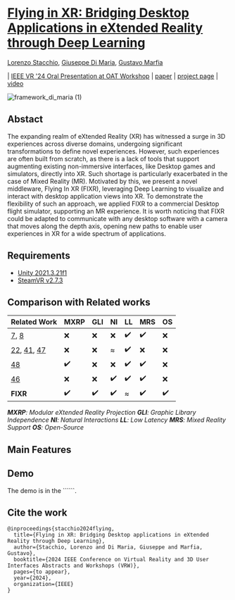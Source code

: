 #  [**Flying in XR: Bridging Desktop Applications in eXtended Reality through Deep Learning**]()

[Lorenzo Stacchio](https://www.unibo.it/sitoweb/lorenzo.stacchio2),
[Giuseppe Di Maria](https://www.linkedin.com/in/giuseppe-di-maria-6bb5a4170/?originalSubdomain=it),
[Gustavo Marfia](https://github.com/qp-qp)<br/>

| [IEEE VR '24 Oral Presentation at OAT Workshop](https://openvrlab.github.io/) | [paper](https://www.researchgate.net/publication/377635198_Flying_in_XR_Bridging_Desktop_Applications_in_eXtended_Reality_through_Deep_Learning) | [project page]() | [video](https://drive.google.com/file/d/1vtoUi0iwBAnRYz_IbpJH_X-MT0ZEcS1Q/view?usp=sharing)

![framework_di_maria (1)](https://github.com/VARLAB-Unibo/Flying-from-2D-to-3D/assets/142809173/0703913c-44a2-48f2-852f-a96e42281a23)



## Abstact
The expanding realm of eXtended Reality (XR) has witnessed a surge in 3D experiences across diverse domains, undergoing significant transformations to define novel experiences. However, such experiences are often built from scratch, as there is a lack of tools that support augmenting existing non-immersive interfaces, like Desktop games and simulators, directly into XR. Such shortage is particularly exacerbated in the case of  Mixed Reality (MR). Motivated by this, we present a novel middleware, Flying In XR (FIXR), leveraging Deep Learning to visualize and interact with desktop application views into XR. To demonstrate the flexibility of such an approach, we applied FIXR to a commercial Desktop flight simulator, supporting an MR experience. It is worth noticing that FIXR could be adapted to communicate with any desktop software with a camera that moves along the depth axis, opening new paths to enable user experiences in XR for a wide spectrum of applications.


## Requirements
* [Unity 2021.3.21f1](https://unity.com/releases/editor/archive#download-archive-2021)
* [SteamVR v2.7.3](https://github.com/ValveSoftware/steamvr_unity_plugin/releases/tag/2.7.3) 


## Comparison with Related works
| Related Work                                     | MXRP       | GLI        | NI         | LL         | MRS        | OS         |
| ------------------------------------------------- | ---------- | ---------- | ---------- | ---------- | ---------- | ---------- |
| [7](https://ieeexplore.ieee.org/document/9213691/), [8](https://ieeexplore.ieee.org/document/9576155/)                        | :x:        | :x:        | :x:        | :heavy_check_mark: | :heavy_check_mark: | :x:        |
| [22](https://www.techviz.net), [41](https://www.more3d.com/moreviz-vr-bridge), [47](https://www.vorpx.com/features/)    | :x:        | :x:        | ≈          | :heavy_check_mark: | :x:        | :x:        |
| [48](https://ieeexplore.ieee.org/document/9288815)                        | :heavy_check_mark: | :x:        | :x:        | :heavy_check_mark: | :heavy_check_mark: | :x:        |
| [46](https://varjo.com/solutions/training-and-simulation/)                             | :x:        | :x:        | :heavy_check_mark: | :heavy_check_mark: | :heavy_check_mark: | :x:        |
| **FIXR**                                         | :heavy_check_mark: | :heavy_check_mark: | :heavy_check_mark: | ≈          | :heavy_check_mark: | :heavy_check_mark: |

***MXRP**: Modular eXtended Reality Projection*
***GLI**: Graphic Library Independence*
***NI**: Natural Interactions*
***LL**: Low Latency*
***MRS**: Mixed Reality Support*
***OS**: Open-Source*


## Main Features


## Demo

The demo is in the ``````.


## Cite the work 
```
@inproceedings{stacchio2024flying,
  title={Flying in XR: Bridging Desktop applications in eXtended Reality through Deep Learning},
  author={Stacchio, Lorenzo and Di Maria, Giuseppe and Marfia, Gustavo},
  booktitle={2024 IEEE Conference on Virtual Reality and 3D User Interfaces Abstracts and Workshops (VRW)},
  pages={to appear},
  year={2024},
  organization={IEEE}
}
```
